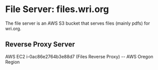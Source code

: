 # File Server: files.wri.org 

The file server is an AWS S3 bucket that serves files (mainly pdfs) for wri.org.

## Reverse Proxy Server

AWS EC2 i-0ac86e2764b3e88d7 (Files Reverse Proxy) -- AWS Oregon Region
